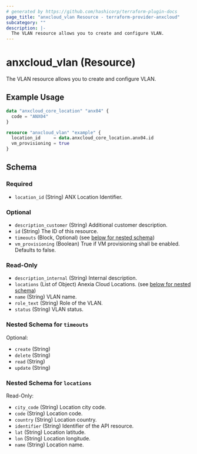 ```yaml
---
# generated by https://github.com/hashicorp/terraform-plugin-docs
page_title: "anxcloud_vlan Resource - terraform-provider-anxcloud"
subcategory: ""
description: |-
  The VLAN resource allows you to create and configure VLAN.
---
```


# anxcloud_vlan (Resource)

The VLAN resource allows you to create and configure VLAN.

## Example Usage

```terraform
data "anxcloud_core_location" "anx04" {
  code = "ANX04"
}

resource "anxcloud_vlan" "example" {
  location_id     = data.anxcloud_core_location.anx04.id
  vm_provisioning = true
}
```

<!-- schema generated by tfplugindocs -->
## Schema

### Required

- `location_id` (String) ANX Location Identifier.

### Optional

- `description_customer` (String) Additional customer description.
- `id` (String) The ID of this resource.
- `timeouts` (Block, Optional) (see [below for nested schema](#nestedblock--timeouts))
- `vm_provisioning` (Boolean) True if VM provisioning shall be enabled. Defaults to false.

### Read-Only

- `description_internal` (String) Internal description.
- `locations` (List of Object) Anexia Cloud Locations. (see [below for nested schema](#nestedatt--locations))
- `name` (String) VLAN name.
- `role_text` (String) Role of the VLAN.
- `status` (String) VLAN status.

<a id="nestedblock--timeouts"></a>
### Nested Schema for `timeouts`

Optional:

- `create` (String)
- `delete` (String)
- `read` (String)
- `update` (String)


<a id="nestedatt--locations"></a>
### Nested Schema for `locations`

Read-Only:

- `city_code` (String) Location city code.
- `code` (String) Location code.
- `country` (String) Location country.
- `identifier` (String) Identifier of the API resource.
- `lat` (String) Location latitude.
- `lon` (String) Location longitude.
- `name` (String) Location name.
